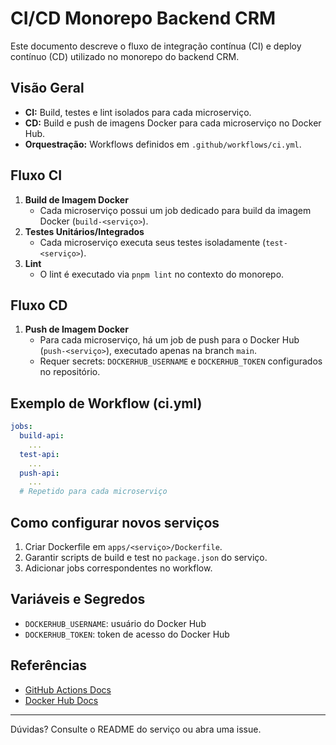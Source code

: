 # CI/CD Monorepo Backend CRM

Este documento descreve o fluxo de integração contínua (CI) e deploy contínuo (CD) utilizado no monorepo do backend CRM.

## Visão Geral
- **CI:** Build, testes e lint isolados para cada microserviço.
- **CD:** Build e push de imagens Docker para cada microserviço no Docker Hub.
- **Orquestração:** Workflows definidos em `.github/workflows/ci.yml`.

## Fluxo CI
1. **Build de Imagem Docker**
   - Cada microserviço possui um job dedicado para build da imagem Docker (`build-<serviço>`).
2. **Testes Unitários/Integrados**
   - Cada microserviço executa seus testes isoladamente (`test-<serviço>`).
3. **Lint**
   - O lint é executado via `pnpm lint` no contexto do monorepo.

## Fluxo CD
1. **Push de Imagem Docker**
   - Para cada microserviço, há um job de push para o Docker Hub (`push-<serviço>`), executado apenas na branch `main`.
   - Requer secrets: `DOCKERHUB_USERNAME` e `DOCKERHUB_TOKEN` configurados no repositório.

## Exemplo de Workflow (ci.yml)
```yaml
jobs:
  build-api:
    ...
  test-api:
    ...
  push-api:
    ...
  # Repetido para cada microserviço
```

## Como configurar novos serviços
1. Criar Dockerfile em `apps/<serviço>/Dockerfile`.
2. Garantir scripts de build e test no `package.json` do serviço.
3. Adicionar jobs correspondentes no workflow.

## Variáveis e Segredos
- `DOCKERHUB_USERNAME`: usuário do Docker Hub
- `DOCKERHUB_TOKEN`: token de acesso do Docker Hub

## Referências
- [GitHub Actions Docs](https://docs.github.com/actions)
- [Docker Hub Docs](https://docs.docker.com/docker-hub/)

---
Dúvidas? Consulte o README do serviço ou abra uma issue.
